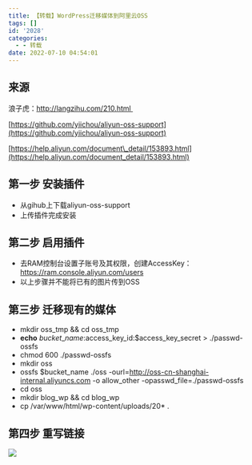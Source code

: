 ```yaml
---
title: 【转载】WordPress迁移媒体到阿里云OSS
tags: []
id: '2028'
categories:
  - - 转载
date: 2022-07-10 04:54:01
---
```


## 来源

浪子虎：http://langzihu.com/210.html 

[https://github.com/yiichou/aliyun-oss-support](https://github.com/yiichou/aliyun-oss-support)

[https://help.aliyun.com/document\_detail/153893.html](https://help.aliyun.com/document_detail/153893.html)

## 第一步 安装插件

*   从gihub上下载aliyun-oss-support
*   上传插件完成安装

## 第二步 启用插件

*   去RAM控制台设置子账号及其权限，创建AccessKey：https://ram.console.aliyun.com/users
*   以上步骤并不能将已有的图片传到OSS

## 第三步 迁移现有的媒体

*   mkdir oss\_tmp && cd oss\_tmp
*   **echo** $bucket\_name:$access\_key\_id:$access\_key\_secret > ./passwd-ossfs
*   chmod 600 ./passwd-ossfs
*   mkdir oss
*   ossfs $bucket\_name ./oss -ourl=http://oss-cn-shanghai-internal.aliyuncs.com -o allow\_other -opasswd\_file=./passwd-ossfs
*   cd oss
*   mkdir blog\_wp && cd blog\_wp
*   cp /var/www/html/wp-content/uploads/20\* .

## 第四步 重写链接

![](https://img.limour.top/archives_2023/blog/20220710045326.webp)